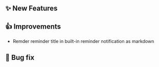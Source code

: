 ## ✨ New Features

## 👍 Improvements

- Remder reminder title in built-in reminder notification as markdown
## 🐛 Bug fix
